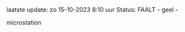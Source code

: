 laatste update: 
zo 15-10-2023  8:10   uur 
Status: FAALT - geel - 
<div class="service Y">microstation</div>